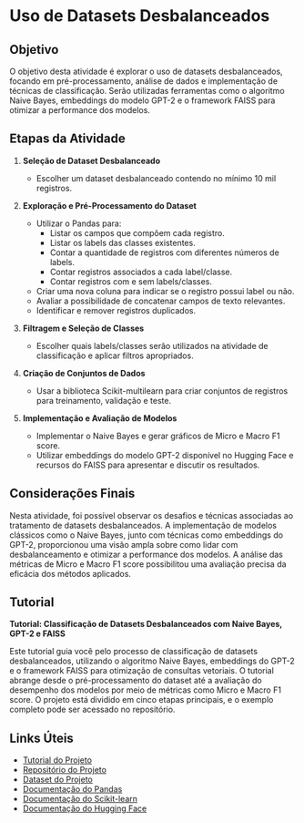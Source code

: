 # Uso de Datasets Desbalanceados

## Objetivo

O objetivo desta atividade é explorar o uso de datasets desbalanceados, focando em pré-processamento, análise de dados e implementação de técnicas de classificação. Serão utilizadas ferramentas como o algoritmo Naive Bayes, embeddings do modelo GPT-2 e o framework FAISS para otimizar a performance dos modelos.

## Etapas da Atividade

1. **Seleção de Dataset Desbalanceado**
   - Escolher um dataset desbalanceado contendo no mínimo 10 mil registros.

2. **Exploração e Pré-Processamento do Dataset**
   - Utilizar o Pandas para:
     - Listar os campos que compõem cada registro.
     - Listar os labels das classes existentes.
     - Contar a quantidade de registros com diferentes números de labels.
     - Contar registros associados a cada label/classe.
     - Contar registros com e sem labels/classes.
   - Criar uma nova coluna para indicar se o registro possui label ou não.
   - Avaliar a possibilidade de concatenar campos de texto relevantes.
   - Identificar e remover registros duplicados.

3. **Filtragem e Seleção de Classes**
   - Escolher quais labels/classes serão utilizados na atividade de classificação e aplicar filtros apropriados.

4. **Criação de Conjuntos de Dados**
   - Usar a biblioteca Scikit-multilearn para criar conjuntos de registros para treinamento, validação e teste.

5. **Implementação e Avaliação de Modelos**
   - Implementar o Naive Bayes e gerar gráficos de Micro e Macro F1 score.
   - Utilizar embeddings do modelo GPT-2 disponível no Hugging Face e recursos do FAISS para apresentar e discutir os resultados.

## Considerações Finais

Nesta atividade, foi possível observar os desafios e técnicas associadas ao tratamento de datasets desbalanceados. A implementação de modelos clássicos como o Naive Bayes, junto com técnicas como embeddings do GPT-2, proporcionou uma visão ampla sobre como lidar com desbalanceamento e otimizar a performance dos modelos. A análise das métricas de Micro e Macro F1 score possibilitou uma avaliação precisa da eficácia dos métodos aplicados.

## Tutorial

**Tutorial: Classificação de Datasets Desbalanceados com Naive Bayes, GPT-2 e FAISS**

Este tutorial guia você pelo processo de classificação de datasets desbalanceados, utilizando o algoritmo Naive Bayes, embeddings do GPT-2 e o framework FAISS para otimização de consultas vetoriais. O tutorial abrange desde o pré-processamento do dataset até a avaliação do desempenho dos modelos por meio de métricas como Micro e Macro F1 score. O projeto está dividido em cinco etapas principais, e o exemplo completo pode ser acessado no repositório.

## Links Úteis

- [Tutorial do Projeto](https://drive.google.com/file/d/1QubookfUBrxK7IcaSTiRlLOd3VU4TYfw/view?usp=sharing)
- [Repositório do Projeto](https://github.com/IsidorioPedro/PLN_2024_Datasets_Desbalanceados_Soares_Pedro)
- [Dataset do Projeto](https://www.kaggle.com/datasets/zynicide/wine-reviews/data)
- [Documentação do Pandas](https://pandas.pydata.org/pandas-docs/stable/)
- [Documentação do Scikit-learn](https://scikit-learn.org/stable/)
- [Documentação do Hugging Face](https://huggingface.co/docs)